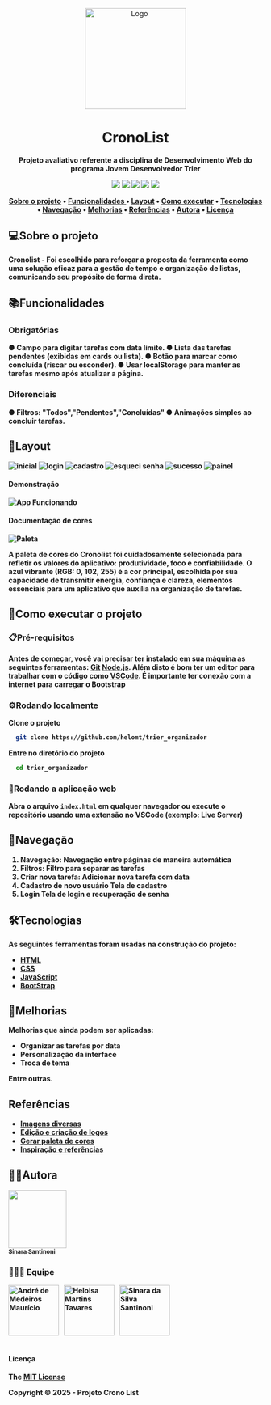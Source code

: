 <p align="center">
  <div align="center">
     <img src="\img\Logo-Crono.png" alt="Logo" height=200px align="center"/>
  </div>
</p>
 



<h1 align="center">CronoList</h1>
<p align="center"> <strong> Projeto avaliativo referente a disciplina de Desenvolvimento Web do programa Jovem Desenvolvedor Trier </p>

<p align="center">
  <img src="https://img.shields.io/badge/Bootstrap-563D7C?style=for-the-badge&logo=bootstrap&logoColor=white"/>
   <img src="https://img.shields.io/badge/HTML-FE5020?logo=html5&logoColor=white&style=for-the-badge"/>
   <img src="https://img.shields.io/badge/JavaScript-F7DF1E?logo=javascript&logoColor=black&style=for-the-badge"/>
   <img src="https://img.shields.io/badge/CSS-2D53E5?logo=css&logoColor=white&style=for-the-badge"/>
   <img src="https://img.shields.io/badge/-netlify-blue?style=for-the-badge&logo=netlify&logoColor=green"/>
</p>

<div align="center">

[Sobre o projeto](#sobre-o-projeto) • [Funcionalidades ](#funcionalidades) • [Layout](#layout) • [Como executar](#como-executar-o-projeto) • [Tecnologias](#tecnologias) • [Navegação](#navegação) • [Melhorias](#melhorias) • [Referências](#referências) • [Autora](#autora) • [Licença](#licença)

</div>

## 💻Sobre o projeto

**Cronolist** - Foi escolhido para reforçar a proposta da ferramenta como uma solução eficaz para a gestão de tempo e organização de listas, comunicando seu propósito de forma direta.


## 📚Funcionalidades

### Obrigatórias

● Campo para digitar tarefas com data limite.
● Lista das tarefas pendentes (exibidas em cards ou lista).
● Botão para marcar como concluída (riscar ou esconder).
● Usar localStorage para manter as tarefas mesmo após atualizar a página.

### Diferenciais
● Filtros: "Todos","Pendentes","Concluídas"
● Animações simples ao concluir tarefas.


## 🎨Layout

<img src="\img\screenshots\inicial.png" alt="inicial"/>
<img src="\img\screenshots\login.png" alt="login"/>
<img src="\img\screenshots\cadastro.png" alt=" cadastro"/>
<img src="\img\screenshots\esqueci.png" alt="esqueci senha"/>
<img src="\img\screenshots\sucesso.png" alt="sucesso"/>
<img src="\img\screenshots\painel.png" alt="painel"/>


#### Demonstração

<img src="\img\gif\func.gif" alt="App Funcionando">

#### Documentação de cores

<img src="\img\screenshots\paleta.png" alt="Paleta"/>

A paleta de cores do Cronolist foi cuidadosamente selecionada para refletir os valores do aplicativo: produtividade, foco e confiabilidade. O azul vibrante (RGB: 0, 102, 255) é a cor principal, escolhida por sua capacidade de transmitir energia, confiança e clareza, elementos essenciais para um aplicativo que auxilia na organização de tarefas.

## 🚀Como executar o projeto


### 📋Pré-requisitos

Antes de começar, você vai precisar ter instalado em sua máquina as seguintes ferramentas:
[Git](https://git-scm.com)
[Node.js](https://nodejs.org/en).
Além disto é bom ter um editor para trabalhar com o código como [VSCode](https://code.visualstudio.com/).
É importante ter conexão com a internet para carregar o Bootstrap

### ⚙️Rodando localmente

Clone o projeto

```bash
  git clone https://github.com/helomt/trier_organizador
```

Entre no diretório do projeto

```bash
  cd trier_organizador
```

### 🧭Rodando a aplicação web

Abra o arquivo `index.html` em qualquer navegador ou execute o repositório usando uma extensão no VSCode (exemplo: Live Server)

## 🚢Navegação

1. **Navegação**: Navegação entre páginas de maneira automática
2. **Filtros**: Filtro para separar as tarefas
3. **Criar nova tarefa**: Adicionar nova tarefa com data
4. **Cadastro de novo usuário** Tela de cadastro
5. **Login** Tela de login e recuperação de senha

## 🛠️Tecnologias

As seguintes ferramentas foram usadas na construção do projeto:

- [HTML](https://developer.mozilla.org/pt-BR/docs/Web/HTML)
- [CSS](https://developer.mozilla.org/pt-BR/docs/Web/CSS)
- [JavaScript](https://developer.mozilla.org/pt-BR/docs/Web/JavaScript)
- [BootStrap](https://getbootstrap.com/)


## 🚩Melhorias

Melhorias que ainda podem ser aplicadas:

- Organizar as tarefas por data
- Personalização da interface
- Troca de tema

Entre outras.

## Referências
- [Imagens diversas](https://unsplash.com/pt-br)
- [Edição e criação de logos](https://www.canva.com/)
- [Gerar paleta de cores](https://coolors.co/)
- [Inspiração e referências](https://dribbble.com/)
  

## 🐱‍👤Autora

[<img src="https://avatars.githubusercontent.com/sinara-santinoni" width=115><br><sub>Sinara Santinoni</sub>](https://github.com/sinara-santinoni)

### 👩👩🧑 Equipe
<div style="display:flex; align-items: start;">

<a href="https://github.com/andresenai-dotcom">
   <img src="https://avatars.githubusercontent.com/andresenai-dotcom" alt="André de Medeiros Maurício" style="width: 100px; margin-right: 10px;">
  </a>
<a href="https://github.com/helomt">
   <img src="https://avatars.githubusercontent.com/helomt" alt="Heloisa Martins Tavares" style="width: 100px; margin-right: 10px;">
  </a>
  <a href="https://github.com/sinara-santinoni">
   <img src="https://avatars.githubusercontent.com/sinara-santinoni" alt="Sinara da Silva Santinoni" style="width: 100px; margin-right: 10px;">
  </a>
  
</div>
<br>

#### Licença

The [MIT License](https://choosealicense.com/licenses/mit/)

Copyright :copyright: 2025 - Projeto Crono List

